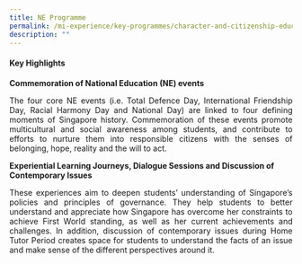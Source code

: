 ```yaml
---
title: NE Programme
permalink: /mi-experience/key-programmes/character-and-citizenship-education/ne-programme/
description: ""
---
```

<h4><strong>Key Highlights</strong></h4>

<strong>Commemoration of National Education (NE) events</strong> 
<p style="text-align:justify;">The four core NE events (i.e. Total Defence Day, International Friendship Day, Racial Harmony Day and National Day) are linked to four defining moments of Singapore history. Commemoration of these events promote multicultural and social awareness among students, and contribute to efforts to nurture them into responsible citizens with the senses of belonging, hope, reality and the will to act.</p>

<strong>Experiential Learning Journeys, Dialogue Sessions and Discussion of Contemporary Issues</strong>
  
<p style="text-align:justify;">These experiences aim to deepen students&rsquo; understanding of Singapore&rsquo;s policies and principles of governance. They help students to better understand and appreciate how Singapore has overcome her constraints to achieve First World standing, as well as her current achievements and challenges. In addition, discussion of contemporary issues during Home Tutor Period creates space for students to understand the facts of an issue and make sense of the different perspectives around it.</p>
